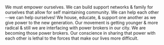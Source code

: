 We must empower ourselves. We can build support networks & family for ourselves that allow for self maintaining community. We can help each other --we can help ourselves! We house, educate, & support one another as we give power to the new generation. Our movement is getting younger & more radical & still we are interfacing with power brokers in our city. We are becoming those power brokers. Our conscience in sharing that power with each other is lethal to the forces that make our lives more difficult.
